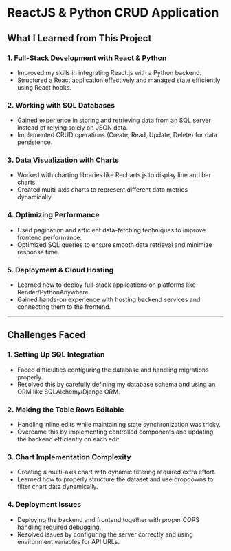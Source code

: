 # ReactJS & Python CRUD Application

## What I Learned from This Project

### 1. Full-Stack Development with React & Python
- Improved my skills in integrating React.js with a Python backend.
- Structured a React application effectively and managed state efficiently using React hooks.

### 2. Working with SQL Databases
- Gained experience in storing and retrieving data from an SQL server instead of relying solely on JSON data.
- Implemented CRUD operations (Create, Read, Update, Delete) for data persistence.

### 3. Data Visualization with Charts
- Worked with charting libraries like Recharts.js to display line and bar charts.
- Created multi-axis charts to represent different data metrics dynamically.

### 4. Optimizing Performance
- Used pagination and efficient data-fetching techniques to improve frontend performance.
- Optimized SQL queries to ensure smooth data retrieval and minimize response time.

### 5. Deployment & Cloud Hosting
- Learned how to deploy full-stack applications on platforms like Render/PythonAnywhere.
- Gained hands-on experience with hosting backend services and connecting them to the frontend.

---

## Challenges Faced

### 1. Setting Up SQL Integration
- Faced difficulties configuring the database and handling migrations properly.
- Resolved this by carefully defining my database schema and using an ORM like SQLAlchemy/Django ORM.

### 2. Making the Table Rows Editable
- Handling inline edits while maintaining state synchronization was tricky.
- Overcame this by implementing controlled components and updating the backend efficiently on each edit.

### 3. Chart Implementation Complexity
- Creating a multi-axis chart with dynamic filtering required extra effort.
- Learned how to properly structure the dataset and use dropdowns to filter chart data dynamically.

### 4. Deployment Issues
- Deploying the backend and frontend together with proper CORS handling required debugging.
- Resolved issues by configuring the server correctly and using environment variables for API URLs.
